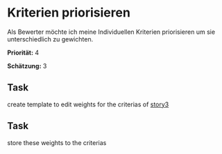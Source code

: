 # Kriterien priorisieren


Als Bewerter möchte ich meine Individuellen Kriterien priorisieren um sie unterschiedlich zu gewichten.

**Priorität:** 4

**Schätzung:** 3



## Task 
create template to edit weights for the criterias of [story3](story3.coffee.md)


## Task
store these weights to the criterias
